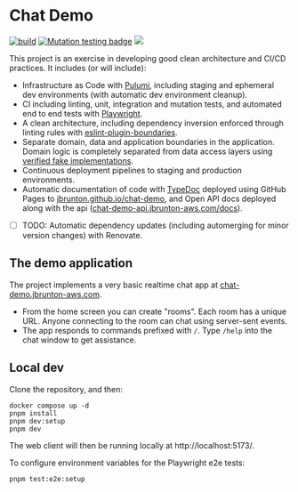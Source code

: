 # Chat Demo

[![build](https://github.com/jbrunton/chat-demo/actions/workflows/build.yml/badge.svg?query=branch%3Amain)](https://github.com/jbrunton/chat-demo/actions/workflows/build.yml?query=branch%3Amain)
[![Mutation testing badge](https://img.shields.io/endpoint?style=flat&url=https%3A%2F%2Fbadge-api.stryker-mutator.io%2Fgithub.com%2Fjbrunton%2Fchat-demo%2Fmain)](https://dashboard.stryker-mutator.io/reports/github.com/jbrunton/chat-demo/main)
<a href="https://jbrunton.github.io/chat-demo/"><img src="https://img.shields.io/badge/Docs-TypeDoc-blue.svg"/></a>

This project is an exercise in developing good clean architecture and CI/CD practices. It includes (or will include):

- Infrastructure as Code with [Pulumi](https://www.pulumi.com/), including staging and ephemeral dev environments (with automatic dev environment cleanup).
- CI including linting, unit, integration and mutation tests, and automated end to end tests with [Playwright](https://playwright.dev/).
- A clean architecture, including dependency inversion enforced through linting rules with [eslint-plugin-boundaries](https://github.com/javierbrea/eslint-plugin-boundaries).
- Separate domain, data and application boundaries in the application. Domain logic is completely separated from data access layers using [verified fake implementations](https://github.com/jbrunton/chat-demo/tree/main/services/api/src/data/repositories).
- Continuous deployment pipelines to staging and production environments.
- Automatic documentation of code with [TypeDoc](https://typedoc.org/) deployed using GitHub Pages to [jbrunton.github.io/chat-demo](https://jbrunton.github.io/chat-demo/), and Open API docs deployed along with the api ([chat-demo-api.jbrunton-aws.com/docs](https://chat-demo-api.jbrunton-aws.com/docs)).
- [ ] TODO: Automatic dependency updates (including automerging for minor version changes) with Renovate.

## The demo application

The project implements a very basic realtime chat app at [chat-demo.jbrunton-aws.com](https://chat-demo.jbrunton-aws.com).

- From the home screen you can create "rooms". Each room has a unique URL. Anyone connecting to the room can chat using server-sent events.
- The app responds to commands prefixed with `/`. Type `/help` into the chat window to get assistance.

## Local dev

Clone the repository, and then:

```console
docker compose up -d
pnpm install
pnpm dev:setup
pnpm dev
```

The web client will then be running locally at http://localhost:5173/.

To configure environment variables for the Playwright e2e tests:

```console
pnpm test:e2e:setup
```
